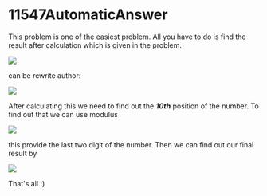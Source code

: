 # 11547AutomaticAnswer
This problem is one of the easiest problem. All you have to do is find the result after calculation which is given in the problem.

<img src="https://latex.codecogs.com/svg.latex?\Large&space;
res = (((((x*567)/9)+7492)*235)/47)-498" />


can be rewrite author:

<img src="https://latex.codecogs.com/svg.latex?\Large&space;
res = ((((x*63)+7492))*5)-498" />

After calculating this we need to find out the _**10th**_ position of the number.
To find out that we can use modulus

<img src="https://latex.codecogs.com/svg.latex?\Large&space;
res = res \% 100  " />

this provide the last two digit of the number. Then we can find out our final result by

<img src="https://latex.codecogs.com/svg.latex?\Large&space;
res = res/10  " />

That's all :)
